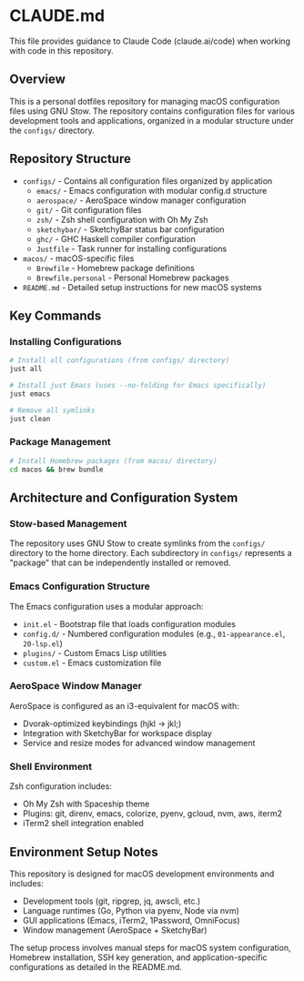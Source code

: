 # CLAUDE.md

This file provides guidance to Claude Code (claude.ai/code) when working with code in this repository.

## Overview

This is a personal dotfiles repository for managing macOS configuration files using GNU Stow.
The repository contains configuration files for various development tools and applications, organized in a modular structure under the `configs/` directory.

## Repository Structure

- `configs/` - Contains all configuration files organized by application
  - `emacs/` - Emacs configuration with modular config.d structure
  - `aerospace/` - AeroSpace window manager configuration
  - `git/` - Git configuration files
  - `zsh/` - Zsh shell configuration with Oh My Zsh
  - `sketchybar/` - SketchyBar status bar configuration
  - `ghc/` - GHC Haskell compiler configuration
  - `Justfile` - Task runner for installing configurations
- `macos/` - macOS-specific files
  - `Brewfile` - Homebrew package definitions
  - `Brewfile.personal` - Personal Homebrew packages
- `README.md` - Detailed setup instructions for new macOS systems

## Key Commands

### Installing Configurations

```bash
# Install all configurations (from configs/ directory)
just all

# Install just Emacs (uses --no-folding for Emacs specifically)
just emacs

# Remove all symlinks
just clean
```

### Package Management
```bash
# Install Homebrew packages (from macos/ directory)
cd macos && brew bundle
```

## Architecture and Configuration System

### Stow-based Management
The repository uses GNU Stow to create symlinks from the `configs/` directory to the home directory.
Each subdirectory in `configs/` represents a "package" that can be independently installed or removed.

### Emacs Configuration Structure
The Emacs configuration uses a modular approach:
- `init.el` - Bootstrap file that loads configuration modules
- `config.d/` - Numbered configuration modules (e.g., `01-appearance.el`, `20-lsp.el`)
- `plugins/` - Custom Emacs Lisp utilities
- `custom.el` - Emacs customization file

### AeroSpace Window Manager
AeroSpace is configured as an i3-equivalent for macOS with:
- Dvorak-optimized keybindings (hjkl → jkl;)
- Integration with SketchyBar for workspace display
- Service and resize modes for advanced window management

### Shell Environment
Zsh configuration includes:
- Oh My Zsh with Spaceship theme
- Plugins: git, direnv, emacs, colorize, pyenv, gcloud, nvm, aws, iterm2
- iTerm2 shell integration enabled

## Environment Setup Notes

This repository is designed for macOS development environments and includes:
- Development tools (git, ripgrep, jq, awscli, etc.)
- Language runtimes (Go, Python via pyenv, Node via nvm)
- GUI applications (Emacs, iTerm2, 1Password, OmniFocus)
- Window management (AeroSpace + SketchyBar)

The setup process involves manual steps for macOS system configuration, Homebrew installation, SSH key generation, and application-specific configurations as detailed in the README.md.
